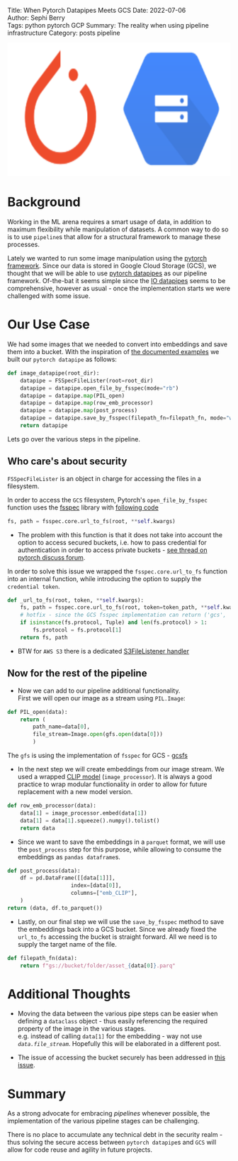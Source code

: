 Title: When Pytorch Datapipes Meets GCS
Date: 2022-07-06  
Author: Sephi Berry  
Tags: python pytorch GCP
Summary: The reality when using pipeline infrastructure
Category: posts pipeline
<!-- status: draft -->

<a rel="pytorch_gcs_logo"><img src="images/Pytorch_GCS_logo.png" width=700 height=300 /></a>  

# Background

Working in the ML arena requires a smart usage of data, in addition to maximum flexibility while manipulation of datasets. A common way to do so is to use `pipeline`s that allow for a structural framework to manage these processes.  

Lately we wanted to run some image manipulation using the [pytorch framework](https://pytorch.org). Since our data is stored in Google Cloud Storage (GCS), we thought that we will be able to use [pytorch datapipes](https://pytorch.org/data/main/index.html) as our pipeline framework.  Of-the-bat it seems simple since the [IO datapipes](https://pytorch.org/data/main/torchdata.datapipes.iter.html#io-datapipes) seems to be comprehensive, however as usual - once the implementation starts we were challenged with some issue.  

# Our Use Case

We had some images that we needed to convert into embeddings and save them into a bucket. With the inspiration of [the documented examples](https://pytorch.org/data/main/examples.html) we built our `pytorch datapipe` as follows:  

```python
def image_datapipe(root_dir):
    datapipe = FSSpecFileLister(root=root_dir)
    datapipe = datapipe.open_file_by_fsspec(mode="rb")
    datapipe = datapipe.map(PIL_open)
    datapipe = datapipe.map(row_emb_processor)
    datapipe = datapipe.map(post_process)
    datapipe = datapipe.save_by_fsspec(filepath_fn=filepath_fn, mode="wb")
    return datapipe
```  

Lets go over the various steps in the pipeline.

## Who care's about security

`FSSpecFileLister` is an object in charge for accessing the files in a filesystem.

In order to access the `GCS` filesystem, Pytorch's `open_file_by_fsspec` function uses the  [fsspec](https://filesystem-spec.readthedocs.io/en/latest/) library with [following code](https://github.com/pytorch/data/blob/cd38927904836f6f67ce33bfaee094fff4078402/torchdata/datapipes/iter/load/fsspec.py#L128)  

```python
fs, path = fsspec.core.url_to_fs(root, **self.kwargs)
```  

- The problem with this function is that it does not take into account the option to access secured buckets, i.e. how to pass credential for authentication in order to access private buckets - [see thread on pytorch discuss forum](https://discuss.pytorch.org/t/using-a-google-cloud-storage-bucket-for-dataset/146253).

In order to solve this issue we wrapped the `fsspec.core.url_to_fs` function into an internal function, while introducing the option to supply the `credential token`.

```python  
def _url_to_fs(root, token, **self.kwargs):  
    fs, path = fsspec.core.url_to_fs(root, token=token_path, **self.kwargs)  
    # hotfix - since the GCS fsspec implementation can return ('gcs', 'gs') as protocol
    if isinstance(fs.protocol, Tuple) and len(fs.protocol) > 1:  
        fs.protocol = fs.protocol[1]  
    return fs, path  
```

- BTW for `AWS S3` there is a dedicated [S3FileListener handler](https://pytorch.org/data/main/generated/torchdata.datapipes.iter.S3FileLister.html#torchdata.datapipes.iter.S3FileLister)

## Now for the rest of the pipeline

- Now we can add to our pipeline additional functionality.  
    First we will open our image as a stream using `PIL.Image`:  

```python
def PIL_open(data):
    return (
        path_name=data[0],
        file_stream=Image.open(gfs.open(data[0]))
        )
```

The `gfs` is using the implementation of `fsspec` for GCS - [gcsfs](https://gcsfs.readthedocs.io/en/latest/)


- In the next step we will create embeddings from our image stream. We used a wrapped [CLIP model](https://github.com/openai/CLIP) (`image_processor`). It is always a good practice to wrap modular functionality in order to allow for future replacement with a new model version.  

```python
def row_emb_processor(data):
    data[1] = image_processor.embed(data[1])
    data[1] = data[1].squeeze().numpy().tolist()
    return data
```

- Since we want to save the embeddings in a `parquet` format, we will use the `post_process` step for this purpose, while allowing to consume the embeddings as `pandas dataframe`s.  

```python
def post_process(data):
    df = pd.DataFrame([[data[1]]], 
                    index=[data[0]], 
                    columns=["emb_CLIP"],
    )
return (data, df.to_parquet())
```  

- Lastly, on our final step we will use the `save_by_fsspec` method to save the embeddings back into a GCS bucket. Since we already fixed the `url_to_fs` accessing the bucket is straight forward. All we need is to supply the target name of the file.  

```python
def filepath_fn(data):
    return f"gs://bucket/folder/asset_{data[0]}.parq"
```

# Additional Thoughts

- Moving the data between the various pipe steps can be easier when defining a `dataclass` object - thus easily referencing the required property of the image in the various stages.  
e.g. instead of calling `data[1]` for the embedding - way not use *`data.file_stream`*. Hopefully this will be elaborated in a different post.

- The issue of accessing the bucket securely has been addressed in [this issue](https://github.com/pytorch/data/issues/497).

# Summary

As a strong advocate for embracing *pipelines* whenever possible, the implementation of the various pipeline stages can be challenging.  

There is no place to accumulate any technical debt in the security realm - thus solving the secure access between `pytorch datapipe`s  and `GCS` will allow for code reuse and agility in future projects.
